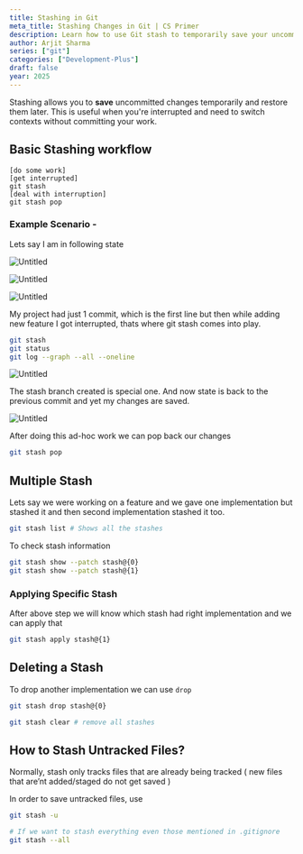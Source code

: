 ```yaml
---
title: Stashing in Git
meta_title: Stashing Changes in Git | CS Primer
description: Learn how to use Git stash to temporarily save your uncommitted changes, allowing you to switch tasks without losing your progress in 2025.
author: Arjit Sharma
series: ["git"]
categories: ["Development-Plus"]
draft: false
year: 2025
---
```


Stashing allows you to **save** uncommitted changes temporarily and restore them later. This is useful when you're interrupted and need to switch contexts without committing your work.

## Basic Stashing workflow

```
[do some work]
[get interrupted]
git stash
[deal with interruption]
git stash pop
```

### **Example Scenario -**

Lets say I am in following state 

![Untitled](https://res.cloudinary.com/dwa6rcttw/image/upload/v1741781396/Untitled_6_xpt2ez.png)

![Untitled](https://res.cloudinary.com/dwa6rcttw/image/upload/v1741781395/Untitled_8_c8o0ro.png)

![Untitled](https://res.cloudinary.com/dwa6rcttw/image/upload/v1741781396/Untitled_7_wm8vw1.png)

My project had just 1 commit, which is the first line but then while adding new feature I got interrupted, thats where git stash comes into play.

```bash
git stash
git status
git log --graph --all --oneline
```

![Untitled](https://res.cloudinary.com/dwa6rcttw/image/upload/v1741781395/Untitled_9_o6itoa.png)

The stash branch created is special one. And now state is back to the previous commit and yet my changes are saved. 

![Untitled](https://res.cloudinary.com/dwa6rcttw/image/upload/v1741781395/Untitled_10_ehj1qa.png)

After doing this ad-hoc work we can pop back our changes

```bash
git stash pop
```

## **Multiple Stash**

Lets say we were working on a feature and we gave one implementation but stashed it and then second implementation stashed it too. 

```bash
git stash list # Shows all the stashes
```

To check stash information 

```bash
git stash show --patch stash@{0}
git stash show --patch stash@{1}
```

### Applying Specific Stash

After above step we will know which stash had right implementation and we can apply that

```bash
git stash apply stash@{1}
```

## Deleting a Stash

To drop another implementation we can use `drop`

```bash
git stash drop stash@{0}

git stash clear # remove all stashes
```

## How to Stash Untracked Files?

Normally, stash only tracks files that are already being tracked ( new files that are’nt added/staged do not get saved ) 

In order to save untracked files, use 

```bash
git stash -u

# If we want to stash everything even those mentioned in .gitignore
git stash --all
```